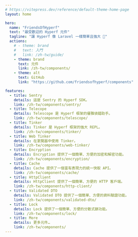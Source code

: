 ```yaml
---
# https://vitepress.dev/reference/default-theme-home-page
layout: home

hero:
  name: "FriendsOfHyperf"
  text: "最受歡迎的 Hyperf 元件"
  tagline: "讓 Hyperf 像 Laravel 一樣簡單且強大 🚀"
  actions:
    # - theme: brand
    #   text: 入門
    #   link: /zh-tw/guide/
    - theme: brand
      text: 元件
      link: /zh-tw/components/
    - theme: alt
      text: GitHub
      link: "https://github.com/friendsofhyperf/components"

features:
  - title: Sentry
    details: 這是 Sentry 的 Hyperf SDK。
    link: /zh-tw/components/sentry/
  - title: Telecope
    details: Telescope 是 Hyperf 框架的優雅偵錯助手。
    link: /zh-tw/components/telescope/
  - title: Tinker
    details: Tinker 是 Hyperf 框架的強大 REPL。
    link: /zh-tw/components/tinker/
  - title: Web Tinker
    details: 在瀏覽器中使用 Tinker。
    link: /zh-tw/components/web-tinker/
  - title: Encryption
    details: Encryption 提供了一個簡單、方便的加密和解密功能。
    link: /zh-tw/components/encryption/
  - title: Cache
    details: Cache 提供了一個富有表現力的統一快取 API。
    link: /zh-tw/components/cache/
  - title: HttpClient
    details: HttpClient 提供了一個簡單、方便的 HTTP 客戶端。
    link: /zh-tw/components/http-client/
  - title: Validated DTO
    details: Validated DTO 提供了一個簡單、方便的資料驗證功能。
    link: /zh-tw/components/validated-dto/
  - title: Lock
    details: Lock 提供了一個簡單、方便的分散式鎖功能。
    link: /zh-tw/components/lock/
  - title: More
    details: 更多元件…
    link: /zh-tw/components/
---
```


